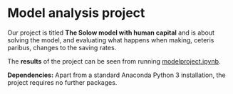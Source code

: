 # Model analysis project

Our project is titled **The Solow model with human capital** and is about solving the model, and evaluating what happens when making, ceteris paribus, changes to the saving rates.

The **results** of the project can be seen from running [modelproject.ipynb](modelproject.ipynb).

**Dependencies:** Apart from a standard Anaconda Python 3 installation, the project requires no further packages.
